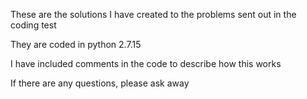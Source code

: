 These are the solutions I have created to the problems sent out in the coding test

They are coded in python 2.7.15

I have included comments in the code to describe how this works

If there are any questions, please ask away
